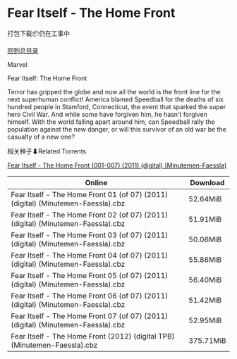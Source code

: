 # Fear Itself - The Home Front

打包下载📦仍在工事中

[回到总目录](/Catalogs.md)

Marvel

Fear Itself: The Home Front

Terror has gripped the globe and now all the world is the front line for the next superhuman conflict! America blamed Speedball for the deaths of six hundred people in Stamford, Connecticut, the event that sparked the super hero Civil War. And while some have forgiven him, he hasn't forgiven himself. With the world falling apart around him, can Speedball rally the population against the new danger, or will this survivor of an old war be the casualty of a new one? 





相关种子⬇Related Torrents

[Fear Itself - The Home Front (001-007) (2011) (digital) (Minutemen-Faessla)](https://github.com/alicewish/markdown/blob/master/torrent/Fear-Itself---The-Home-Front--001-007---2011---digital---Minutemen-Faessla.md)

Online | Download
--- | ---
Fear Itself - The Home Front 01 (of 07) (2011) (digital) (Minutemen-Faessla).cbz | 52.64MiB
Fear Itself - The Home Front 02 (of 07) (2011) (digital) (Minutemen-Faessla).cbz | 51.91MiB
Fear Itself - The Home Front 03 (of 07) (2011) (digital) (Minutemen-Faessla).cbz | 50.06MiB
Fear Itself - The Home Front 04 (of 07) (2011) (digital) (Minutemen-Faessla).cbz | 55.86MiB
Fear Itself - The Home Front 05 (of 07) (2011) (digital) (Minutemen-Faessla).cbz | 56.40MiB
Fear Itself - The Home Front 06 (of 07) (2011) (digital) (Minutemen-Faessla).cbz | 51.42MiB
Fear Itself - The Home Front 07 (of 07) (2011) (digital) (Minutemen-Faessla).cbz | 52.95MiB
Fear Itself - The Home Front (2012) (digital TPB) (Minutemen-Faessla).cbz | 375.71MiB